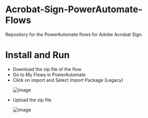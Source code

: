 # Acrobat-Sign-PowerAutomate-Flows

Repository for the PowerAutomate flows for Adobe Acrobat Sign.

# Install and Run
<ul>
  <li> Download the zip file of the flow </li>
  <li> Go to My Flows in PowerAutomate </li>
  <li> Click on import and Select Import Package (Legacy) </li>
  
  ![image](https://github.com/abhishekdixitadobe/Acrobat-Sign-PowerAutomate-Flows/assets/93244386/52398cb0-46ff-423a-bcea-e44194c5c1d0)
 
  <li>Upload the zip file </li>
  
  ![image](https://github.com/abhishekdixitadobe/Acrobat-Sign-PowerAutomate-Flows/assets/93244386/35b80fc5-d1fd-45d9-a0c9-6a21e0c3f0b8)
</ul>
